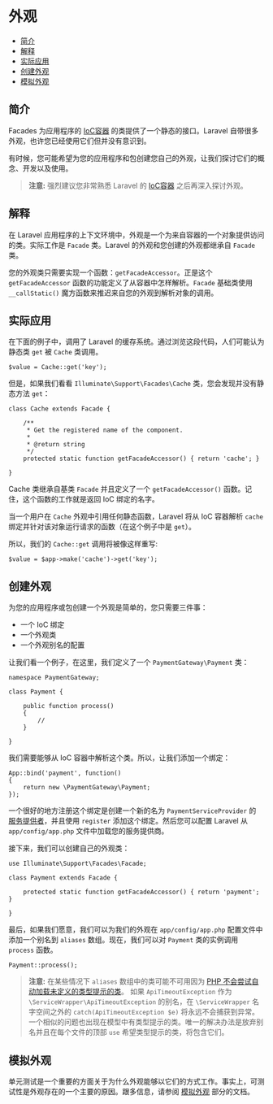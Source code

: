 # 外观

- [简介](#introduction)
- [解释](#explanation)
- [实际应用](#practical-usage)
- [创建外观](#creating-facades)
- [模拟外观](#mocking-facades)

<a name="introduction"></a>
## 简介

Facades 为应用程序的 [IoC容器](/docs/ioc) 的类提供了一个静态的接口。Laravel 自带很多外观，也许您已经使用它们但并没有意识到。

有时候，您可能希望为您的应用程序和包创建您自己的外观，让我们探讨它们的概念、开发以及使用。

> **注意:** 强烈建议您非常熟悉 Laravel 的 [IoC容器](/docs/ioc) 之后再深入探讨外观。

<a name="explanation"></a>
## 解释

在 Laravel 应用程序的上下文环境中，外观是一个为来自容器的一个对象提供访问的类。实际工作是 `Facade` 类。Laravel 的外观和您创建的外观都继承自 `Facade` 类。

您的外观类只需要实现一个函数：`getFacadeAccessor`。正是这个 `getFacadeAccessor` 函数的功能定义了从容器中怎样解析。`Facade` 基础类使用 `__callStatic()` 魔方函数来推迟来自您的外观到解析对象的调用。

<a name="practical-usage"></a>
## 实际应用

在下面的例子中，调用了 Laravel 的缓存系统。通过浏览这段代码，人们可能认为静态类 `get` 被 `Cache` 类调用。

	$value = Cache::get('key');

但是，如果我们看看 `Illuminate\Support\Facades\Cache` 类，您会发现并没有静态方法 `get`：

	class Cache extends Facade {

		/**
		 * Get the registered name of the component.
		 *
		 * @return string
		 */
		protected static function getFacadeAccessor() { return 'cache'; }

	}

Cache 类继承自基类 `Facade` 并且定义了一个 `getFacadeAccessor()` 函数。记住，这个函数的工作就是返回 IoC 绑定的名字。

当一个用户在 `Cache` 外观中引用任何静态函数，Laravel 将从 IoC 容器解析 `cache` 绑定并针对该对象运行请求的函数（在这个例子中是 `get`）。

所以，我们的 `Cache::get` 调用将被像这样重写:

	$value = $app->make('cache')->get('key');

<a name="creating-facades"></a>
## 创建外观

为您的应用程序或包创建一个外观是简单的，您只需要三件事：

- 一个 IoC 绑定
- 一个外观类
- 一个外观别名的配置

让我们看一个例子，在这里，我们定义了一个 `PaymentGateway\Payment` 类：

	namespace PaymentGateway;

	class Payment {

		public function process()
		{
			//
		}

	}

我们需要能够从 IoC 容器中解析这个类。所以，让我们添加一个绑定：

	App::bind('payment', function()
	{
		return new \PaymentGateway\Payment;
	});

一个很好的地方注册这个绑定是创建一个新的名为 `PaymentServiceProvider` 的 [服务提供者](/docs/ioc#service-providers)，并且使用 `register` 添加这个绑定。然后您可以配置 Laravel 从 `app/config/app.php` 文件中加载您的服务提供商。

接下来，我们可以创建自己的外观类：

	use Illuminate\Support\Facades\Facade;

	class Payment extends Facade {

		protected static function getFacadeAccessor() { return 'payment'; }

	}

最后，如果我们愿意，我们可以为我们的外观在 `app/config/app.php` 配置文件中添加一个别名到 `aliases`  数组。现在，我们可以对 `Payment` 类的实例调用 `process` 函数。

	Payment::process();

> **注意:** 在某些情况下 `aliases`  数组中的类可能不可用因为 [PHP 不会尝试自动加载未定义的类型提示的类](https://bugs.php.net/bug.php?id=39003)。 如果 `ApiTimeoutException` 作为 `\ServiceWrapper\ApiTimeoutException` 的别名，在 `\ServiceWrapper` 名字空间之外的 `catch(ApiTimeoutException $e)` 将永远不会捕获到异常。一个相似的问题也出现在模型中有类型提示的类。唯一的解决办法是放弃别名并且在每个文件的顶部 `use` 希望类型提示的类，将包含它们。

<a name="mocking-facades"></a>
## 模拟外观

单元测试是一个重要的方面关于为什么外观能够以它们的方式工作。事实上，可测试性是外观存在的一个主要的原因。跟多信息，请参阅 [模拟外观](/docs/testing#mocking-facades) 部分的文档。
